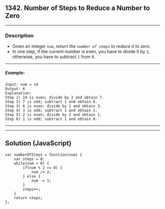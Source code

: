 ## 1342. Number of Steps to Reduce a Number to Zero
****
### Description
- Given an integer `num`, _return the `number of steps` to reduce it to zero_.
- In one step, if the current number is even, you have to divide it by `2`, otherwise, you have to subtract `1` from it.
****
##### Example:
```
Input: num = 14
Output: 6
Explanation: 
Step 1) 14 is even; divide by 2 and obtain 7. 
Step 2) 7 is odd; subtract 1 and obtain 6.
Step 3) 6 is even; divide by 2 and obtain 3. 
Step 4) 3 is odd; subtract 1 and obtain 2. 
Step 5) 2 is even; divide by 2 and obtain 1. 
Step 6) 1 is odd; subtract 1 and obtain 0.
```
****
****
## Solution (JavaScript)
```
var numberOfSteps = function(num) {
    var steps = 0;
    while(num > 0) {
        if(num % 2 == 0) {
            num /= 2;
        } else {
            num -= 1;
        }
        steps++;
    }
    return steps;
};
```
